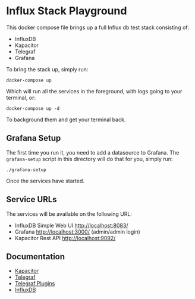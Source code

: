 Influx Stack Playground
=======================

This docker compose file brings up a full Influx db test stack consisting of:

* InfluxDB
* Kapacitor
* Telegraf
* Grafana

To bring the stack up, simply run:

    docker-compose up

Which will run all the services in the foreground, with logs going to your terminal, or:

    docker-compose up -d

To background them and get your terminal back.

## Grafana Setup

The first time you run it, you need to add a datasource to Grafana. The `grafana-setup` script in this directory will do that for you, simply run:

    ./grafana-setup

Once the services have started.

## Service URLs

The services will be available on the following URL:

* InfluxDB Simple Web UI [http://localhost:8083/](http://localhost:8083/)
* Grafana [http://localhost:3000/](http://localhost:3000/) (admin/admin login)
* Kapacitor Rest API [http://localhost:9092/](http://localhost:9092/)

## Documentation

* [Kapacitor](https://docs.influxdata.com/kapacitor/v1.1//)
* [Telegraf](https://docs.influxdata.com/telegraf/v1.1/)
* [Telegraf Plugins](https://github.com/influxdata/telegraf/tree/master/plugins/inputs)
* [InfluxDB](https://docs.influxdata.com/influxdb/v1.0/)
